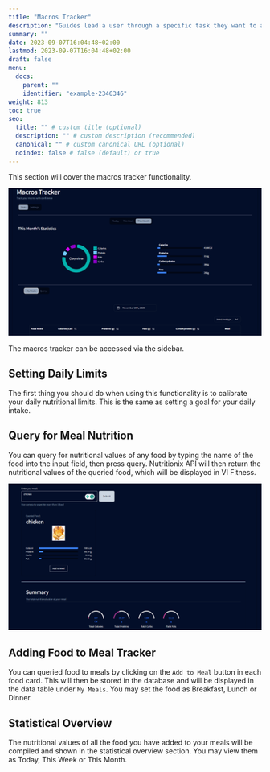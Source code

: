 ```yaml
---
title: "Macros Tracker"
description: "Guides lead a user through a specific task they want to accomplish, often with a sequence of steps."
summary: ""
date: 2023-09-07T16:04:48+02:00
lastmod: 2023-09-07T16:04:48+02:00
draft: false
menu:
  docs:
    parent: ""
    identifier: "example-2346346"
weight: 813
toc: true
seo:
  title: "" # custom title (optional)
  description: "" # custom description (recommended)
  canonical: "" # custom canonical URL (optional)
  noindex: false # false (default) or true
---
```


This section will cover the macros tracker functionality.

![macrospage](./macrospage.png)

The macros tracker can be accessed via the sidebar.

## Setting Daily Limits

The first thing you should do when using this functionality is to calibrate your daily nutritional limits. This is the same as setting a goal for your daily intake.

## Query for Meal Nutrition

You can query for nutritional values of any food by typing the name of the food into the input field, then press query. Nutritionix API will then return the nutritional values of the queried food, which will be displayed in VI Fitness.

![query](./macrosquery.png)

## Adding Food to Meal Tracker

You can queried food to meals by clicking on the `Add to Meal` button in each food card. This will then be stored in the database and will be displayed in the data table under `My Meals`. You may set the food as Breakfast, Lunch or Dinner.

## Statistical Overview

The nutritional values of all the food you have added to your meals will be compiled and shown in the statistical overview section. You may view them as Today, This Week or This Month.
